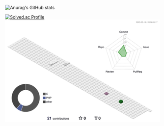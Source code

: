 ![Anurag's GitHub stats](https://github-readme-stats.vercel.app/api?username=SuperStarKang&show_icons=true&theme=github_dark_dimmed)

[![Solved.ac Profile](http://mazassumnida.wtf/api/v2/generate_badge?boj=rkdalsfpdl03)](https://solved.ac/rkdalsfpdl03/)
![](./profile-3d-contrib/profile-south-season-animate.svg)
